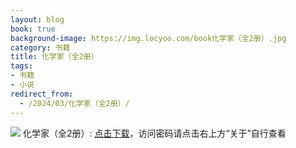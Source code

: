 ```yaml
---
layout: blog
book: true
background-image: https://img.locyoo.com/book化学家（全2册）.jpg
category: 书籍
title: 化学家（全2册）
tags:
- 书籍
- 小说
redirect_from:
  - /2024/03/化学家（全2册）/
---
```

![](https://img.locyoo.com/book化学家（全2册）.jpg)
化学家（全2册）: <a name = "ref1" href="https://url18.ctfile.com/f/50983618-1377644671-262166?p=3619">点击下载</a>，访问密码请点击右上方“关于”自行查看